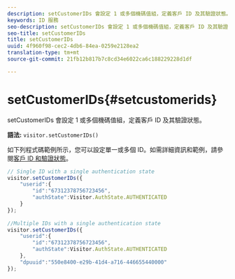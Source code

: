 ```yaml
---
description: setCustomerIDs 會設定 1 或多個機碼值組，定義客戶 ID 及其驗證狀態。
keywords: ID 服務
seo-description: setCustomerIDs 會設定 1 或多個機碼值組，定義客戶 ID 及其驗證狀態。
seo-title: setCustomerIDs
title: setCustomerIDs
uuid: 4f960f98-cec2-4db6-84ea-0259e2128ea2
translation-type: tm+mt
source-git-commit: 21fb12b817b7c8cd34e6022ca6c188229228d1df

---
```



# setCustomerIDs{#setcustomerids}

setCustomerIDs 會設定 1 或多個機碼值組，定義客戶 ID 及其驗證狀態。

**語法:** `visitor.setCustomerIDs()`

如下列程式碼範例所示，您可以設定單一或多個 ID。如需詳細資訊和範例，請參閱[客戶 ID 和驗證狀態](../../reference/authenticated-state.md)。

```js
// Single ID with a single authentication state 
visitor.setCustomerIDs({ 
    "userid":{ 
        "id":"67312378756723456", 
        "authState":Visitor.AuthState.AUTHENTICATED 
    } 
}); 
 
//Multiple IDs with a single authentication state 
visitor.setCustomerIDs({ 
    "userid":{ 
        "id":"67312378756723456", 
        "authState":Visitor.AuthState.AUTHENTICATED 
    }, 
    "dpuuid":"550e8400-e29b-41d4-a716-446655440000" 
});
```

